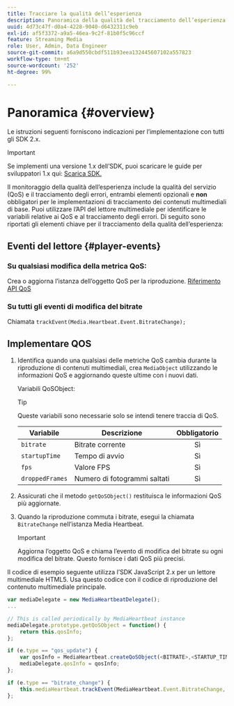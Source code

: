 ```yaml
---
title: Tracciare la qualità dell’esperienza
description: Panoramica della qualità del tracciamento dell’esperienza (QoE, QoS) tramite Media SDK.
uuid: 4d73c47f-d0a4-4228-9040-d6432311c9eb
exl-id: af5f3372-a9a5-46ea-9c2f-81b0f5c96ccf
feature: Streaming Media
role: User, Admin, Data Engineer
source-git-commit: a6a9d550cbdf511b93eea132445607102a557823
workflow-type: tm+mt
source-wordcount: '252'
ht-degree: 99%

---
```


# Panoramica {#overview}

Le istruzioni seguenti forniscono indicazioni per l’implementazione con tutti gli SDK 2.x.

>[!IMPORTANT]
>
>Se implementi una versione 1.x dell’SDK, puoi scaricare le guide per sviluppatori 1.x qui: [Scarica SDK.](/help/getting-started/download-sdks.md)

Il monitoraggio della qualità dell’esperienza include la qualità del servizio (QoS) e il tracciamento degli errori, entrambi elementi opzionali e **non** obbligatori per le implementazioni di tracciamento dei contenuti multimediali di base. Puoi utilizzare l’API del lettore multimediale per identificare le variabili relative ai QoS e al tracciamento degli errori. Di seguito sono riportati gli elementi chiave per il tracciamento della qualità dell’esperienza:

## Eventi del lettore {#player-events}

### Su qualsiasi modifica della metrica QoS:

Crea o aggiorna l’istanza dell’oggetto QoS per la riproduzione. [Riferimento API QoS](https://adobe-marketing-cloud.github.io/media-sdks/reference/javascript/MediaHeartbeat.html#.createQoSObject)

### Su tutti gli eventi di modifica del bitrate

Chiamata `trackEvent(Media.Heartbeat.Event.BitrateChange);`

## Implementare QOS

1. Identifica quando una qualsiasi delle metriche QoS cambia durante la riproduzione di contenuti multimediali, crea `MediaObject` utilizzando le informazioni QoS e aggiornando queste ultime con i nuovi dati.

   Variabili QoSObject:

   >[!TIP]
   >
   >Queste variabili sono necessarie solo se intendi tenere traccia di QoS.

   | Variabile | Descrizione | Obbligatorio |
   | --- | --- | :---: |
   | `bitrate` | Bitrate corrente | Sì |
   | `startupTime` | Tempo di avvio | Sì |
   | `fps` | Valore FPS | Sì |
   | `droppedFrames` | Numero di fotogrammi saltati | Sì |

1. Assicurati che il metodo `getQoSObject()` restituisca le informazioni QoS più aggiornate.
1. Quando la riproduzione commuta i bitrate, esegui la chiamata `BitrateChange` nell’istanza Media Heartbeat.

   >[!IMPORTANT]
   >
   >Aggiorna l’oggetto QoS e chiama l’evento di modifica del bitrate su ogni modifica del bitrate. Questo fornisce i dati QoS più precisi.

Il codice di esempio seguente utilizza l’SDK JavaScript 2.x per un lettore multimediale HTML5. Usa questo codice con il codice di riproduzione del contenuto multimediale principale.

```js
var mediaDelegate = new MediaHeartbeatDelegate();
...  

// This is called periodically by MediaHeartbeat instance
mediaDelegate.prototype.getQoSObject = function() {
    return this.qosInfo;
};

if (e.type == "qos_update") {
    var qosInfo = MediaHeartbeat.createQoSObject(<BITRATE>,<STARTUP_TIME>,<FPS>,<DROPPED_FRAMES>);
    mediaDelegate.qosInfo = qosInfo;
};

if (e.type == "bitrate_change") {
    this.mediaHeartbeat.trackEvent(MediaHeartbeat.Event.BitrateChange, qosObject);
};
```
